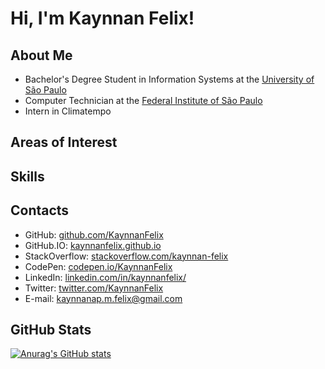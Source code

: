# Hi, I'm Kaynnan Felix!
## About Me
- Bachelor's Degree Student in Information Systems at the [University of São Paulo](https://www5.usp.br/)
- Computer Technician at the [Federal Institute of São Paulo](https://spo.ifsp.edu.br/)
- Intern in Climatempo
## Areas of Interest
## Skills
## Contacts
- GitHub: [github.com/KaynnanFelix](https://github.com/KaynnanFelix)
- GitHub.IO: [kaynnanfelix.github.io](https://kaynnanfelix.github.io/)
- StackOverflow: [stackoverflow.com/kaynnan-felix](https://stackoverflow.com/users/11972559/kaynnan-felix)
- CodePen: [codepen.io/KaynnanFelix](https://codepen.io/KaynnanFelix)
- LinkedIn: [linkedin.com/in/kaynnanfelix/](https://www.linkedin.com/in/kaynnanfelix/)
- Twitter: [twitter.com/KaynnanFelix](https://twitter.com/KaynnanFelix)
- E-mail: kaynnanap.m.felix@gmail.com
## GitHub Stats
[![Anurag's GitHub stats](https://github-readme-stats.vercel.app/api?username=KaynnanFelix&show_icons=true&theme=dracula)](https://github.com/anuraghazra/github-readme-stats)

